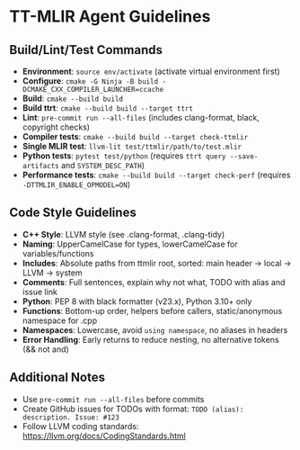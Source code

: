 # TT-MLIR Agent Guidelines

## Build/Lint/Test Commands
- **Environment**: `source env/activate` (activate virtual environment first)
- **Configure**: `cmake -G Ninja -B build -DCMAKE_CXX_COMPILER_LAUNCHER=ccache`
- **Build**: `cmake --build build`
- **Build ttrt**: `cmake --build build --target ttrt`
- **Lint**: `pre-commit run --all-files` (includes clang-format, black, copyright checks)
- **Compiler tests**: `cmake --build build --target check-ttmlir`
- **Single MLIR test**: `llvm-lit test/ttmlir/path/to/test.mlir`
- **Python tests**: `pytest test/python` (requires `ttrt query --save-artifacts` and `SYSTEM_DESC_PATH`)
- **Performance tests**: `cmake --build build --target check-perf` (requires `-DTTMLIR_ENABLE_OPMODEL=ON`)

## Code Style Guidelines
- **C++ Style**: LLVM style (see .clang-format, .clang-tidy)
- **Naming**: UpperCamelCase for types, lowerCamelCase for variables/functions
- **Includes**: Absolute paths from ttmlir root, sorted: main header → local → LLVM → system
- **Comments**: Full sentences, explain why not what, TODO with alias and issue link
- **Python**: PEP 8 with black formatter (v23.x), Python 3.10+ only
- **Functions**: Bottom-up order, helpers before callers, static/anonymous namespace for .cpp
- **Namespaces**: Lowercase, avoid `using namespace`, no aliases in headers
- **Error Handling**: Early returns to reduce nesting, no alternative tokens (&& not and)

## Additional Notes
- Use `pre-commit run --all-files` before commits
- Create GitHub issues for TODOs with format: `TODO (alias): description. Issue: #123`
- Follow LLVM coding standards: https://llvm.org/docs/CodingStandards.html
